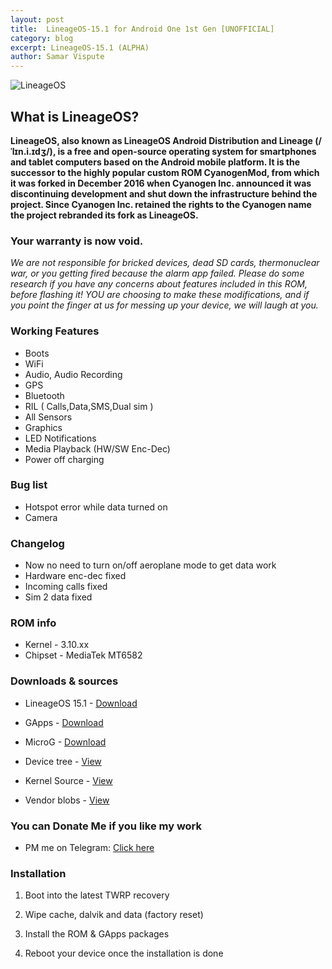 ```yaml
---
layout: post
title:  LineageOS-15.1 for Android One 1st Gen [UNOFFICIAL]
category: blog
excerpt: LineageOS-15.1 (ALPHA)
author: Samar Vispute
---
```


![LineageOS](http://samarv-121.github.io/images/lineageos.png)

## What is LineageOS?
**LineageOS, also known as LineageOS Android Distribution and Lineage (/ˈlɪn.i.ɪdʒ/), is a free and open-source operating system for smartphones and tablet computers
based on the Android mobile platform. It is the successor to the highly popular custom ROM CyanogenMod, from which it was forked in December 2016 when Cyanogen Inc.
announced it was discontinuing development and shut down the infrastructure behind the project. Since Cyanogen Inc. retained the rights to the Cyanogen name the project rebranded its fork as LineageOS.**

### Your warranty is now void.
_We are not responsible for bricked devices, dead SD cards, thermonuclear war, or you getting fired because the alarm app failed.
Please do some research if you have any concerns about features included in this ROM, before flashing it!
YOU are choosing to make these modifications, and if you point the finger at us for messing up your device, we will laugh at you._

### Working Features 
* Boots
* WiFi
* Audio, Audio Recording
* GPS
* Bluetooth
* RIL ( Calls,Data,SMS,Dual sim )
* All Sensors
* Graphics
* LED Notifications
* Media Playback (HW/SW Enc-Dec)
* Power off charging

### Bug list
* Hotspot error while data turned on
* Camera 

### Changelog 
* Now no need to turn on/off aeroplane mode to get data work
* Hardware enc-dec fixed 
* Incoming calls fixed
* Sim 2 data fixed

### ROM info
* Kernel - 3.10.xx
* Chipset - MediaTek MT6582

### Downloads & sources
* LineageOS 15.1 - [Download](https://www.androidfilehost.com/?fid=1395089523397931109)
* GApps - [Download](http://opengapps.org/)
* MicroG - [Download](https://forum.xda-developers.com/android/development/microg-unofficial-installer-t3432360)

* Device tree - [View](https://github.com/SamarV-121/android_device_google_sprout)
* Kernel Source - [View](https://github.com/SamarV-121/android_kernel_mediatek_sprout)
* Vendor blobs - [View](https://github.com/SamarV-121/proprietary_vendor_google)

### You can Donate Me if you like my work
* PM me on Telegram: [Click here](https://web.telegram.org/#/im?p=@SamarV121)

### Installation
1) Boot into the latest TWRP recovery

2) Wipe cache, dalvik and data (factory reset)

3) Install the ROM & GApps packages

4) Reboot your device once the installation is done
